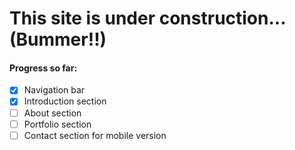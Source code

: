 # This site is under construction... (Bummer!!)

#### Progress so far:

- [x] Navigation bar
- [x] Introduction section
- [ ] About section
- [ ] Portfolio section
- [ ] Contact section for mobile version
